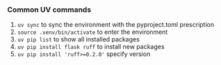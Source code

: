### Common UV commands

1. `uv sync` to sync the environment with the pyproject.toml prescription
2. `source .venv/bin/activate` to enter the environment
3. `uv pip list` to show all installed packages
4. `uv pip install flask ruff` to install new packages
5. `uv pip install 'ruff>=0.2.0'` specify version
